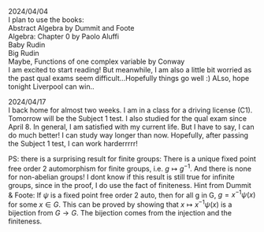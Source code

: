 2024/04/04  
I plan to use the books:  
Abstract Algebra by Dummit and Foote  
Algebra: Chapter 0 by Paolo Aluffi  
Baby Rudin  
Big Rudin  
Maybe, Functions of one complex variable by Conway    
I am excited to start reading! But meanwhile, I am also a little bit worried as the past qual exams seem difficult...Hopefully things go well :) ALso, hope tonight Liverpool can win..


2024/04/17  
I back home for almost two weeks. I am in a class for a driving license (C1). Tomorrow will be the Subject 1 test. I also studied for the qual exam since April 8. In general, I am satisfied with my current life. But I have to say, I can do much better! I can study way longer than now. Hopefully, after passing the Subject 1 test, I can work harderrrrr!   

PS: there is a surprising result for finite groups: There is a unique fixed point free order 2 automorphism for finite groups, i.e. $g\mapsto g^{-1}$. And there is none for non-abelian groups! I dont know if this result is still true for infinite groups, since in the proof, I do use the fact of finiteness. Hint from Dummit & Foote: If $\psi$ is a fixed point free order 2 auto, then for all g in G, $g = x^{-1}\psi(x)$ for some $x\in G$. This can be proved by showing that $x\mapsto x^{-1}\psi(x)$ is a bijection from $G\to G$. The bijection comes from the injection and the finiteness. 

